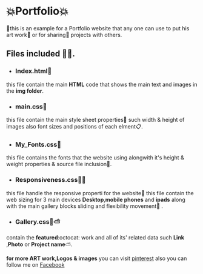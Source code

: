 # :boom:Portfolio:boom:
:gift:this is an example for a Portfolio website that any one can use to put his art work:dvd: or 
for sharing:loudspeaker: projects with others.
## Files included :pill::page_with_curl:.
* ### Index.html:bookmark_tabs:
this file contain the main **HTML** code that shows the main text and images in the **img folder**.
* ### main.css:pushpin:
this file contain the main style sheet properties:triangular_ruler: such width & height of images
also font sizes and positions of each elment:clipboard:.
* ### My_Fonts.css:pencil:
this file contains the fonts that the website using alongwith it's height & weight properties & source file inclusion:briefcase:.
* ### Responsiveness.css:birthday::cake:
this file handle the responsive properti for the website:lollipop: this file contain the web sizing for 3 main devices **Desktop**,**mobile phones** and **ipads** along with the main gallery blocks sliding and flexibility movement:mushroom: .
* ### Gallery.css:milky_way::partly_sunny:
contain the **featured**:octocat: work and all of its' related data such **Link** ,**Photo** or **Project name**:partly_sunny:.



**for more ART work,Logos & images** you can visit [pinterest](https://www.pinterest.com/) also you can follow me on [Facebook](https://www.facebook.com/hazem.khaled.3386585) 
